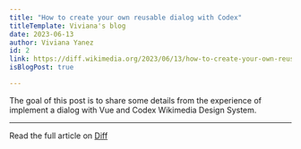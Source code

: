 ```yaml
---
title: "How to create your own reusable dialog with Codex"
titleTemplate: Viviana's blog
date: 2023-06-13
author: Viviana Yanez
id: 2
link: https://diff.wikimedia.org/2023/06/13/how-to-create-your-own-reusable-dialog-with-codex/
isBlogPost: true

---
```


The goal of this post is to share some details from the experience of implement a dialog with Vue and Codex Wikimedia Design System.

---

Read the full article on [Diff](https://diff.wikimedia.org/2023/06/13/how-to-create-your-own-reusable-dialog-with-codex/)